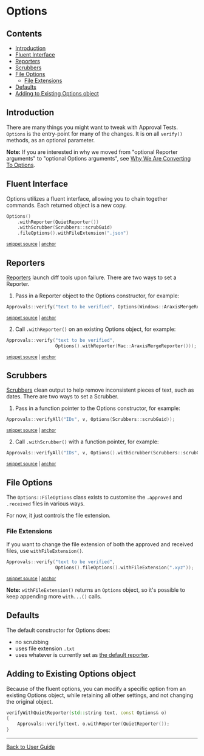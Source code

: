 <!--
GENERATED FILE - DO NOT EDIT
This file was generated by [MarkdownSnippets](https://github.com/SimonCropp/MarkdownSnippets).
Source File: /doc/mdsource/Options.source.md
To change this file edit the source file and then execute ./run_markdown_templates.sh.
-->

<a id="top"></a>

<!-- Type: How to customise with options -->

# Options

<!-- toc -->
## Contents

  * [Introduction](#introduction)
  * [Fluent Interface](#fluent-interface)
  * [Reporters](#reporters)
  * [Scrubbers](#scrubbers)
  * [File Options](#file-options)
    * [File Extensions](#file-extensions)
  * [Defaults](#defaults)
  * [Adding to Existing Options object](#adding-to-existing-options-object)<!-- endtoc -->

## Introduction

There are many things you might want to tweak with Approval Tests. `Options` is the entry-point for many of the changes.
It is on all `verify()` methods, as an optional parameter.

**Note:** If you are interested in why we moved from "optional Reporter arguments" to "optional Options arguments", see [Why We Are Converting To Options](/doc/explanations/WhyWeAreConvertingToOptions.md#top).

## Fluent Interface

Options utilizes a fluent interface, allowing you to chain together commands. Each returned object is a new copy.

<!-- snippet: specify_all_the_options -->
<a id='snippet-specify_all_the_options'></a>
```cpp
Options()
    .withReporter(QuietReporter())
    .withScrubber(Scrubbers::scrubGuid)
    .fileOptions().withFileExtension(".json")
```
<sup><a href='/tests/DocTest_Tests/DocTestApprovalTestTests.cpp#L47-L52' title='File snippet `specify_all_the_options` was extracted from'>snippet source</a> | <a href='#snippet-specify_all_the_options' title='Navigate to start of snippet `specify_all_the_options`'>anchor</a></sup>
<!-- endsnippet -->

## Reporters

[Reporters](/doc/Reporters.md#top) launch diff tools upon failure. There are two ways to set a Reporter.

1. Pass in a Reporter object to the Options constructor, for example:

<!-- snippet: basic_approval_with_reporter -->
<a id='snippet-basic_approval_with_reporter'></a>
```cpp
Approvals::verify("text to be verified", Options(Windows::AraxisMergeReporter()));
```
<sup><a href='/examples/googletest_existing_main/GoogleTestApprovalsTests.cpp#L15-L17' title='File snippet `basic_approval_with_reporter` was extracted from'>snippet source</a> | <a href='#snippet-basic_approval_with_reporter' title='Navigate to start of snippet `basic_approval_with_reporter`'>anchor</a></sup>
<!-- endsnippet -->

2. Call `.withReporter()` on an existing Options object, for example:

<!-- snippet: basic_approval_with_reporter_2 -->
<a id='snippet-basic_approval_with_reporter_2'></a>
```cpp
Approvals::verify("text to be verified",
                  Options().withReporter(Mac::AraxisMergeReporter()));
```
<sup><a href='/examples/googletest_existing_main/GoogleTestApprovalsTests.cpp#L22-L25' title='File snippet `basic_approval_with_reporter_2` was extracted from'>snippet source</a> | <a href='#snippet-basic_approval_with_reporter_2' title='Navigate to start of snippet `basic_approval_with_reporter_2`'>anchor</a></sup>
<!-- endsnippet -->

## Scrubbers

[Scrubbers](/doc/explanations/Scrubbers.md#top) clean output to help remove inconsistent pieces of text, such as dates.
There are two ways to set a Scrubber.

1. Pass in a function pointer to the Options constructor, for example:

<!-- snippet: basic_approval_with_scrubber -->
<a id='snippet-basic_approval_with_scrubber'></a>
```cpp
Approvals::verifyAll("IDs", v, Options(Scrubbers::scrubGuid));
```
<sup><a href='/tests/DocTest_Tests/scrubbers/GuidScrubberTests.cpp#L60-L62' title='File snippet `basic_approval_with_scrubber` was extracted from'>snippet source</a> | <a href='#snippet-basic_approval_with_scrubber' title='Navigate to start of snippet `basic_approval_with_scrubber`'>anchor</a></sup>
<!-- endsnippet -->

2. Call `.withScrubber()` with a function pointer, for example:

<!-- snippet: basic_approval_with_scrubber_2 -->
<a id='snippet-basic_approval_with_scrubber_2'></a>
```cpp
Approvals::verifyAll("IDs", v, Options().withScrubber(Scrubbers::scrubGuid));
```
<sup><a href='/tests/DocTest_Tests/scrubbers/GuidScrubberTests.cpp#L70-L72' title='File snippet `basic_approval_with_scrubber_2` was extracted from'>snippet source</a> | <a href='#snippet-basic_approval_with_scrubber_2' title='Navigate to start of snippet `basic_approval_with_scrubber_2`'>anchor</a></sup>
<!-- endsnippet -->

## File Options

The `Options::FileOptions` class exists to customise the `.approved` and `.received` files in various ways.

For now, it just controls the file extension. 

### File Extensions

If you want to change the file extension of both the approved and received files, use `withFileExtension()`.

<!-- snippet: basic_approval_with_file_extension -->
<a id='snippet-basic_approval_with_file_extension'></a>
```cpp
Approvals::verify("text to be verified",
                  Options().fileOptions().withFileExtension(".xyz"));
```
<sup><a href='/tests/DocTest_Tests/core/OptionsTests.cpp#L73-L76' title='File snippet `basic_approval_with_file_extension` was extracted from'>snippet source</a> | <a href='#snippet-basic_approval_with_file_extension' title='Navigate to start of snippet `basic_approval_with_file_extension`'>anchor</a></sup>
<!-- endsnippet -->

**Note:** `withFileExtension()` returns an `Options` object, so it's possible to keep appending more `with...()` calls.  

## Defaults

The default constructor for Options does:

* no scrubbing
* uses file extension `.txt`
* uses whatever is currently set as [the default reporter](#registering-a-default-reporter).

## Adding to Existing Options object

Because of the fluent options, you can modify a specific option from an existing Options object,
while retaining all other settings, and not changing the original object.

```cpp
verifyWithQuietReporter(std::string text, const Options& o)
{
    Approvals::verify(text, o.withReporter(QuietReporter());
}
```


---

[Back to User Guide](/doc/README.md#top)
